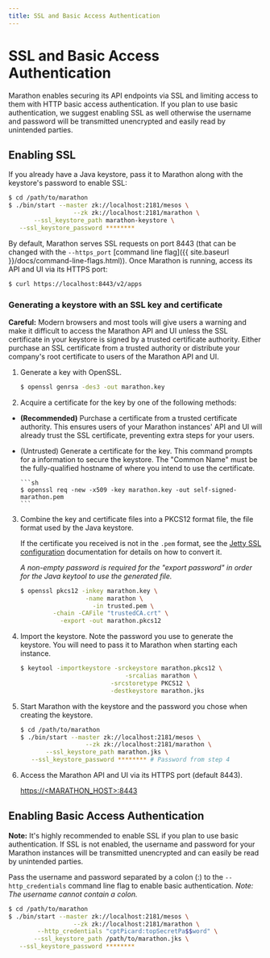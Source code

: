```yaml
---
title: SSL and Basic Access Authentication
---
```


# SSL and Basic Access Authentication

Marathon enables securing its API endpoints via SSL and limiting access to them
with HTTP basic access authentication. If you plan to use basic authentication,
we suggest enabling SSL as well otherwise the username and password will be
transmitted unencrypted and easily read by unintended parties.

## Enabling SSL

If you already have a Java keystore, pass it to Marathon along with the
keystore's password to enable SSL:

```sh
$ cd /path/to/marathon
$ ./bin/start --master zk://localhost:2181/mesos \
                  --zk zk://localhost:2181/marathon \
       --ssl_keystore_path marathon-keystore \
   --ssl_keystore_password ********
```

By default, Marathon serves SSL requests on port 8443 (that can be changed with
the `--https_port`
[command line flag]({{ site.baseurl }}/docs/command-line-flags.html)). Once
  Marathon is running, access its API and UI via its HTTPS port:

```sh
$ curl https://localhost:8443/v2/apps
```

### Generating a keystore with an SSL key and certificate

<div class="alert alert-warning">
  <strong>Careful:</strong> Modern browsers and most tools will give users a
  warning and make it difficult to access the Marathon API and UI unless the SSL
  certificate in your keystore is signed by a trusted certificate authority.
  Either purchase an SSL certificate from a trusted authority or distribute your
  company's root certificate to users of the Marathon API and UI.
</div>

1. Generate a key with OpenSSL.

    ```sh
    $ openssl genrsa -des3 -out marathon.key
    ```

2. Acquire a certificate for the key by one of the following methods:
  * **(Recommended)** Purchase a certificate from a trusted certificate
    authority. This ensures users of your Marathon instances' API and UI will
    already trust the SSL certificate, preventing extra steps for your users.
  * (Untrusted) Generate a certificate for the key. This command prompts for a
    information to secure the keystore. The "Common Name" must be the
    fully-qualified hostname of where you intend to use the certificate.

        ```sh
        $ openssl req -new -x509 -key marathon.key -out self-signed-marathon.pem
        ```

3. Combine the key and certificate files into a PKCS12 format file, the file
   format used by the Java keystore.

    If the certificate you received is not in the `.pem` format, see the
    [Jetty SSL configuration](http://www.eclipse.org/jetty/documentation/current/configuring-ssl.html#loading-keys-and-certificates)
    documentation for details on how to convert it.

    _A non-empty password is required for the "export password" in order for the
    Java keytool to use the generated file._

    ```sh
    $ openssl pkcs12 -inkey marathon.key \
                      -name marathon \
                        -in trusted.pem \
             -chain -CAFile "trustedCA.crt" \
               -export -out marathon.pkcs12
    ```

4. Import the keystore. Note the password you use to generate the keystore.
   You will need to pass it to Marathon when starting each instance.

    ```sh
    $ keytool -importkeystore -srckeystore marathon.pkcs12 \
                                 -srcalias marathon \
                             -srcstoretype PKCS12 \
                             -destkeystore marathon.jks
    ```

5. Start Marathon with the keystore and the password you chose when creating the
   keystore.

    ```sh
    $ cd /path/to/marathon
    $ ./bin/start --master zk://localhost:2181/mesos \
                      --zk zk://localhost:2181/marathon \
           --ssl_keystore_path marathon.jks \
       --ssl_keystore_password ******** # Password from step 4
    ```

6. Access the Marathon API and UI via its HTTPS port (default 8443).

    [https://\<MARATHON_HOST\>:8443](https://<MARATHON_HOST>:8443)

## Enabling Basic Access Authentication

<div class="alert alert-info">
  <strong>Note:</strong> It's highly recommended to enable SSL if you
  plan to use basic authentication. If SSL is not enabled, the username and
  password for your Marathon instances will be transmitted unencrypted and can
  easily be read by unintended parties.
</div>

Pass the username and password separated by a colon (:) to the
`--http_credentials` command line flag to enable basic authentication. *Note:
The username cannot contain a colon.*

```sh
$ cd /path/to/marathon
$ ./bin/start --master zk://localhost:2181/mesos \
                  --zk zk://localhost:2181/marathon \
        --http_credentials "cptPicard:topSecretPa$$word" \
       --ssl_keystore_path /path/to/marathon.jks \
   --ssl_keystore_password ********
```
